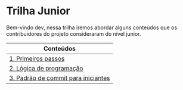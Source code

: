 # Trilha Junior

Bem-vindo dev, nessa trilha iremos abordar alguns conteúdos que os contribuidores do projeto consideraram do nível junior.

| Conteúdos                                                                                             |
| ----------------------------------------------------------------------------------------------------- |
| [1. Primeiros passos](1.%20Primeiros%20passos/)                                              |
| [2. Lógica de programação](2.%20Lógica%20de%20programação/)                                  |
| [3. Padrão de commit para iniciantes](4.%20Git/Padrão%20de%20commit%20para%20iniciantes/)    |
